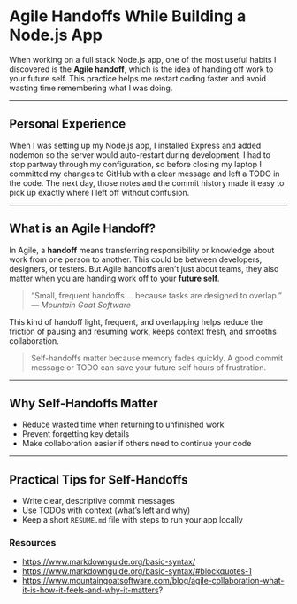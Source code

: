 # Agile Handoffs While Building a Node.js App

When working on a full stack Node.js app, one of the most useful habits I discovered is the **Agile handoff**, which is the idea of handing off work to your future self. This practice helps me restart coding faster and avoid wasting time remembering what I was doing.

---

## Personal Experience

When I was setting up my Node.js app, I installed Express and added nodemon so the server would auto-restart during development. I had to stop partway through my configuration, so before closing my laptop I committed my changes to GitHub with a clear message and left a TODO in the code. The next day, those notes and the commit history made it easy to pick up exactly where I left off without confusion.


---

## What is an Agile Handoff?
In Agile, a **handoff** means transferring responsibility or knowledge about work from one person to another. This could be between developers, designers, or testers. But Agile handoffs aren’t just about teams, they also matter when you are handing work off to your **future self**.

> “Small, frequent handoffs … because tasks are designed to overlap.” — *Mountain Goat Software*

This kind of handoff light, frequent, and overlapping helps reduce the friction of pausing and resuming work, keeps context fresh, and smooths collaboration.


> Self-handoffs matter because memory fades quickly. A good commit message or TODO can save your future self hours of frustration.

---

## Why Self-Handoffs Matter
- Reduce wasted time when returning to unfinished work  
- Prevent forgetting key details  
- Make collaboration easier if others need to continue your code  

---

## Practical Tips for Self-Handoffs
- Write clear, descriptive commit messages  
- Use TODOs with context (what’s left and why)  
- Keep a short `RESUME.md` file with steps to run your app locally  

### Resources
- https://www.markdownguide.org/basic-syntax/
- https://www.markdownguide.org/basic-syntax/#blockquotes-1
- https://www.mountaingoatsoftware.com/blog/agile-collaboration-what-it-is-how-it-feels-and-why-it-matters?



